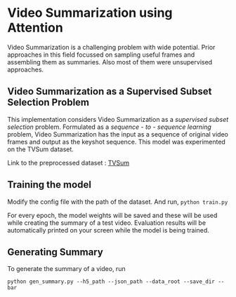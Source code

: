 # Video Summarization using Attention

Video Summarization is a challenging problem with wide potential. Prior approaches in this field focussed on sampling useful frames and assembling them as summaries. Also most of them were unsupervised approaches.

## Video Summarization as a Supervised Subset Selection Problem

This implementation considers Video Summarization as a _supervised subset selection_ problem. Formulated as a _sequence - to - sequence learning_ problem, Video Summarization has the input as a sequence of original video frames and output as the keyshot sequence. This model was experimented on the TVSum dataset.

Link to the preprocessed dataset :
[TVSum](https://drive.google.com/file/d/1SfImsAvUpT_HsiqdEmeyYipQUnFFlDbV/view?usp=sharing)

## Training the model

Modify the config file with the path of the dataset. And run,
`
python train.py
`

For every epoch, the model weights will be saved and these will be used while creating the summary of a test video. Evaluation results will be automatically printed on your screen while the model is being trained.

## Generating Summary

To generate the summary of a video, run
```
python gen_summary.py --h5_path --json_path --data_root --save_dir --bar
```
